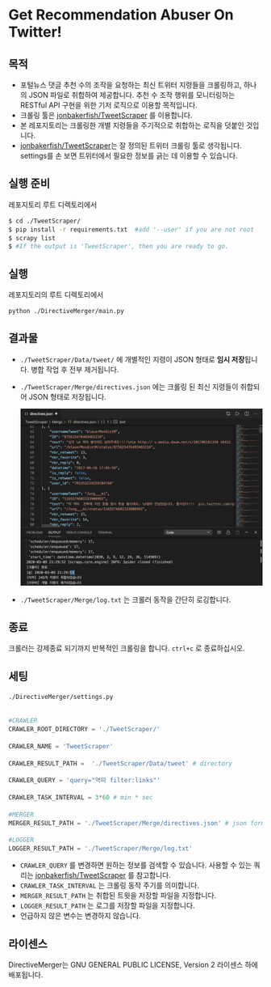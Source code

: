 # Get Recommendation Abuser On Twitter!

## 목적

- 포털뉴스 댓글 추천 수의 조작을 요청하는 최신 트위터 지령들을 크롤링하고, 하나의 JSON 파일로 취합하여 제공합니다. 추천 수 조작 행위를 모니터링하는 RESTful API 구현을 위한 기저 로직으로 이용할 목적입니다.
- 크롤링 툴은 [jonbakerfish/TweetScraper](https://github.com/jonbakerfish/TweetScraper) 를 이용합니다.
- 본 레포지토리는 크롤링한 개별 지령들을 주기적으로 취합하는 로직을 덧붙인 것입니다.
- [jonbakerfish/TweetScraper](https://github.com/jonbakerfish/TweetScraper)는 잘 정의된 트위터 크롤링 툴로 생각됩니다. settings를 손 보면 트위터에서 필요한 정보를 긁는 데 이용할 수 있습니다. 

## 실행 준비

레포지토리 루트 디렉토리에서

```bash
$ cd ./TweetScraper/
$ pip install -r requirements.txt  #add '--user' if you are not root
$ scrapy list
$ #If the output is 'TweetScraper', then you are ready to go.
```

## 실행

레포지토리의 루트 디렉토리에서

```bash
python ./DirectiveMerger/main.py
```

## 결과물

- `./TweetScraper/Data/tweet/` 에 개별적인 지령이 JSON 형태로 **임시 저장**됩니다. 병합 작업 후 전부 제거됩니다.

- `./TweetScraper/Merge/directives.json` 에는 크롤링 된 최신 지령들이 취합되어 JSON 형태로 저장됩니다.

  ![img0](./img0.png)

- `./TweetScraper/Merge/log.txt` 는 크롤러 동작을 간단히 로깅합니다.

## 종료

크롤러는 강제종료 되기까지 반복적인 크롤링을 합니다. `ctrl+c` 로 종료하십시오.

## 세팅

`./DirectiveMerger/settings.py`

```python

#CRAWLER
CRAWLER_ROOT_DIRECTORY = './TweetScraper/'

CRAWLER_NAME = 'TweetScraper'

CRAWLER_RESULT_PATH =  './TweetScraper/Data/tweet' # directory

CRAWLER_QUERY = 'query="역따 filter:links"'

CRAWLER_TASK_INTERVAL = 3*60 # min * sec

#MERGER
MERGER_RESULT_PATH = './TweetScraper/Merge/directives.json' # json format output file

#LOGGER
LOGGER_RESULT_PATH = './TweetScraper/Merge/log.txt' 
```

- `CRAWLER_QUERY` 를 변경하면 원하는 정보를 검색할 수 있습니다. 사용할 수 있는 쿼리는 [jonbakerfish/TweetScraper](https://github.com/jonbakerfish/TweetScraper) 를 참고합니다.
- `CRAWLER_TASK_INTERVAL` 는 크롤링 동작 주기를 의미합니다.
- `MERGER_RESULT_PATH` 는  취합된 트윗을 저장할 파일을 지정합니다.
- `LOGGER_RESULT_PATH` 는 로그를 저장할 파일을 지정합니다.
- 언급하지 않은 변수는 변경하지 않습니다.

## 라이센스
DirectiveMerger는 GNU GENERAL PUBLIC LICENSE, Version 2 라이센스 하에 배포됩니다.
